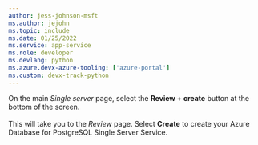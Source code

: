 ```yaml
---
author: jess-johnson-msft
ms.author: jejohn
ms.topic: include
ms.date: 01/25/2022
ms.service: app-service
ms.role: developer
ms.devlang: python
ms.azure.devx-azure-tooling: ['azure-portal']
ms.custom: devx-track-python
---
```


On the main *Single server* page, select the **Review + create** button at the bottom of the screen.
<br><br>
This will take you to the *Review* page.  Select **Create** to create your Azure Database for PostgreSQL Single Server Service.
